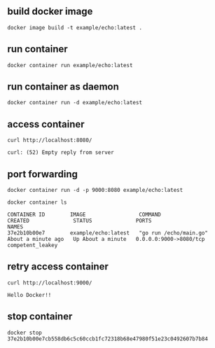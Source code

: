 ## build docker image
```
docker image build -t example/echo:latest .
```

## run container
```
docker container run example/echo:latest
```

## run container as daemon
```
docker container run -d example/echo:latest
```

## access container
```
curl http://localhost:8080/

curl: (52) Empty reply from server
```

## port forwarding
```
docker container run -d -p 9000:8080 example/echo:latest

docker container ls

CONTAINER ID        IMAGE                 COMMAND                  CREATED              STATUS              PORTS                    NAMES
37e2b10b00e7        example/echo:latest   "go run /echo/main.go"   About a minute ago   Up About a minute   0.0.0.0:9000->8080/tcp   competent_leakey
```

## retry access container
```
curl http://localhost:9000/

Hello Docker!!
```

## stop container
```
docker stop 37e2b10b00e7cb558db6c5c60ccb1fc72318b68e47980f51e23c0492607b7b84
```
